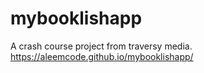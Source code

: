 # mybooklishapp
A crash course project from traversy media.
https://aleemcode.github.io/mybooklishapp/
